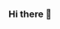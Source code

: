 ### Hi there 👋

<!--
**mohammedalnaggar/mohammedalnaggar** is a ✨ _special_ ✨ repository because its `README.md` (this file) appears on your GitHub profile.

<h1 align="center">Hi 👋, I'm Naggar</h1>
<h3 align="center">A passionate Cloud/DevOps Engineer from Egypt</h3>

<p align="left"> <img src="https://komarev.com/ghpvc/?username=mohammedalnaggar&label=Profile%20views&color=0e75b6&style=flat" alt="mohammedalnaggar" /> </p>

- 💬 Ask me about **AWS, GCP, Terraform, CI/CD, Cloud Computing**

- 📫 How to reach me **mohammed.alnaggar93@gmail.com**

<h3 align="left">Connect with me:</h3>
<p align="left">
<a href="https://linkedin.com/in/mohammedalnaggar" target="blank"><img align="center" src="https://raw.githubusercontent.com/rahuldkjain/github-profile-readme-generator/master/src/images/icons/Social/linked-in-alt.svg" alt="mohammedalnaggar" height="30" width="40" /></a>
</p>

<h3 align="left">Languages and Tools:</h3>
<p align="left"> <a href="https://aws.amazon.com" target="_blank" rel="noreferrer"> <img src="https://raw.githubusercontent.com/devicons/devicon/master/icons/amazonwebservices/amazonwebservices-original-wordmark.svg" alt="aws" width="40" height="40"/> </a> <a href="https://www.gnu.org/software/bash/" target="_blank" rel="noreferrer"> <img src="https://www.vectorlogo.zone/logos/gnu_bash/gnu_bash-icon.svg" alt="bash" width="40" height="40"/> </a> <a href="https://circleci.com" target="_blank" rel="noreferrer"> <img src="https://www.vectorlogo.zone/logos/circleci/circleci-icon.svg" alt="circleci" width="40" height="40"/> </a> <a href="https://www.docker.com/" target="_blank" rel="noreferrer"> <img src="https://raw.githubusercontent.com/devicons/devicon/master/icons/docker/docker-original-wordmark.svg" alt="docker" width="40" height="40"/> </a> <a href="https://cloud.google.com" target="_blank" rel="noreferrer"> <img src="https://www.vectorlogo.zone/logos/google_cloud/google_cloud-icon.svg" alt="gcp" width="40" height="40"/> </a> <a href="https://www.mysql.com/" target="_blank" rel="noreferrer"> <img src="https://raw.githubusercontent.com/devicons/devicon/master/icons/mysql/mysql-original-wordmark.svg" alt="mysql" width="40" height="40"/> </a> <a href="https://www.python.org" target="_blank" rel="noreferrer"> <img src="https://raw.githubusercontent.com/devicons/devicon/master/icons/python/python-original.svg" alt="python" width="40" height="40"/> </a> </p>

<h3 align="left">Support:</h3>
<p><a href="https://www.buymeacoffee.com/naggar"> <img align="left" src="https://cdn.buymeacoffee.com/buttons/v2/default-yellow.png" height="50" width="210" alt="naggar" /></a></p><br><br>

<p><img align="center" src="https://github-readme-stats.vercel.app/api/top-langs?username=mohammedalnaggar&show_icons=true&locale=en&layout=compact" alt="mohammedalnaggar" /></p>
